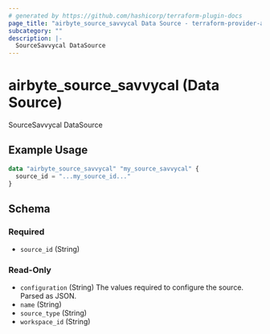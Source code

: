 ```yaml
---
# generated by https://github.com/hashicorp/terraform-plugin-docs
page_title: "airbyte_source_savvycal Data Source - terraform-provider-airbyte"
subcategory: ""
description: |-
  SourceSavvycal DataSource
---
```


# airbyte_source_savvycal (Data Source)

SourceSavvycal DataSource

## Example Usage

```terraform
data "airbyte_source_savvycal" "my_source_savvycal" {
  source_id = "...my_source_id..."
}
```

<!-- schema generated by tfplugindocs -->
## Schema

### Required

- `source_id` (String)

### Read-Only

- `configuration` (String) The values required to configure the source. Parsed as JSON.
- `name` (String)
- `source_type` (String)
- `workspace_id` (String)
